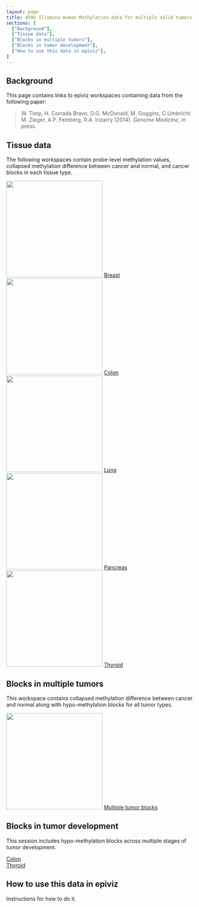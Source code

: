 ```yaml
---
layout: page
title: 450k Illumina Human Methylation data for multiple solid tumors
sections: [
  ["Background"],
  ["Tissue data"],
  ["Blocks in multiple tumors"],
  ["Blocks in tumor development"],
  ["How to use this data in epiviz"],
]
---
```


## Background

This page contains links to epiviz workspaces containing data from
the following paper:

> W. Timp, H. Corrada Bravo, O.G. McDonald, M. Goggins, C.Umbricht
> M. Zieger, A.P. Feinberg, R.A. Irizarry (2014). *Genome Medicine*,
> *in press*.

## Tissue data

The following workspaces contain probe-level methylation values,
collapsed methylation difference between cancer and normal,
and cancer blocks in each tissue type.

<img src="{{ site.baseurl }}/img/timp2014/breast_screen.png" width="256" height="256"/>  
<a href="http://epiviz.cbcb.umd.edu/?settings=default&ws=WZCPGTd7Duv&seqName=chr11&start=130099272&end=133637378&"
target="_blank">Breast</a>  

<img src="{{ site.baseurl }}/img/timp2014/colon_screen.png" width="256" height="256"/>  
<a
href="http://epiviz.cbcb.umd.edu/?ws=Gx3GEFT4iti&seqName=chr11&start=3947953&end=7164991&settings=default&"
target="_blank">Colon</a>  


<img src="{{ site.baseurl }}/img/timp2014/lung_screen.png" width="256" height="256"/>  
<a
href="http://epiviz.cbcb.umd.edu/?ws=MCnnZYS0czp&seqName=chr11&start=3947953&end=7164991&settings=default&"
target="__blank">Lung</a>  

<img src="{{ site.baseurl }}/img/timp2014/pancreas_screen.png" width="256" height="256"/>  
<a
href="http://epiviz.cbcb.umd.edu/?settings=default&ws=KHUT287HDLv&seqName=chr10&start=53056841&end=54307111&"
target="_blank">Pancreas</a>  

<img src="{{ site.baseurl }}/img/timp2014/thyroid_screen.png" width="256" height="256"/>  
<a
href="http://epiviz.cbcb.umd.edu/?ws=iOxsV4P5CPv&seqName=chr12&start=33889924&end=35322471&settings=default&"
target="_blank">Thyroid</a>  

## Blocks in multiple tumors

This workspace contains collapsed methylation difference between
cancer and normal along with hypo-methylation blocks for all tumor types.

<img src="{{ site.baseurl }}/img/timp2014/multiblocks_screen.png" width="256" height="256"/>  
<a
href="http://epiviz.cbcb.umd.edu/?settings=default&ws=Ago25FdPLVb&seqName=chr2&start=78560000&end=81440000&"
target="_blank">Multiple tumor blocks</a>

## Blocks in tumor development

This session includes hypo-methylation blocks across multiple 
stages of tumor development.

[Colon](http://epiviz.cbcb.umd.edu/?ws=...)  
[Thyroid](http://epiviz.cbcb.umd.edu/?ws=...)  

## How to use this data in epiviz

Instructions for how to do it.
